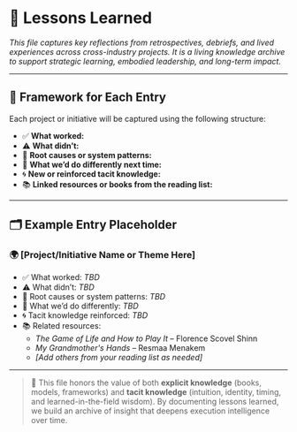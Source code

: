 # 🔁 Lessons Learned

_This file captures key reflections from retrospectives, debriefs, and lived experiences across cross-industry projects. It is a living knowledge archive to support strategic learning, embodied leadership, and long-term impact._

---

## 🧠 Framework for Each Entry

Each project or initiative will be captured using the following structure:

- ✅ **What worked:**  
- ⚠️ **What didn’t:**  
- 🧩 **Root causes or system patterns:**  
- 🔄 **What we’d do differently next time:**  
- 🌀 **New or reinforced tacit knowledge:**  
- 📚 **Linked resources or books from the reading list:**  

---

## 🗂 Example Entry Placeholder

### 🌍 [Project/Initiative Name or Theme Here]

- ✅ What worked: *TBD*
- ⚠️ What didn’t: *TBD*
- 🧩 Root causes or system patterns: *TBD*
- 🔄 What we’d do differently: *TBD*
- 🌀 Tacit knowledge reinforced: *TBD*
- 📚 Related resources:  
  - *The Game of Life and How to Play It* – Florence Scovel Shinn  
  - *My Grandmother's Hands* – Resmaa Menakem  
  - _[Add others from your reading list as needed]_

---

> 🔐 This file honors the value of both **explicit knowledge** (books, models, frameworks) and **tacit knowledge** (intuition, identity, timing, and learned-in-the-field wisdom). By documenting lessons learned, we build an archive of insight that deepens execution intelligence over time.
